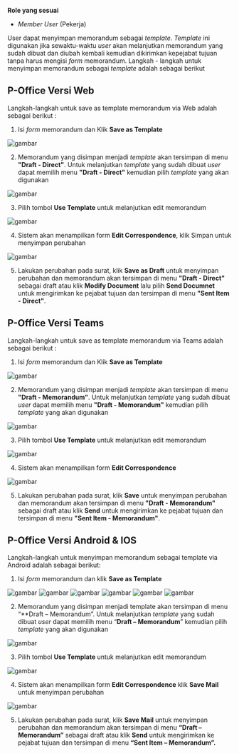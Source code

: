 **Role yang sesuai**

- *Member User* (Pekerja)

User dapat menyimpan memorandum sebagai *template*. *Template* ini digunakan jika sewaktu-waktu *user* akan melanjutkan memorandum yang sudah dibuat dan diubah kembali kemudian dikirimkan kepejabat tujuan tanpa harus mengisi *form* memorandum. Langkah - langkah untuk menyimpan memorandum sebagai *template* adalah sebagai berikut

## **P-Office Versi Web**

Langkah-langkah untuk save as template memorandum via Web adalah sebagai berikut :

1. Isi *form* memorandum dan Klik **Save as Template**

![gambar](Memorandum/MM_Web/02MM-14.png)

2. Memorandum yang disimpan menjadi *template* akan tersimpan di menu **"Draft - Direct"**. Untuk melanjutkan *template* yang sudah dibuat *user* dapat memilih menu **"Draft - Direct"** kemudian pilih *template* yang akan digunakan

![gambar](Memorandum/MM_Web/02MM-15.png)

3. Pilih tombol **Use Template** untuk melanjutkan edit memorandum

![gambar](Memorandum/MM_Web/02MM-16.png)

4. Sistem akan menampilkan form **Edit Correspondence**, klik Simpan untuk menyimpan perubahan

![gambar](Memorandum/MM_Web/02MM-17.png)

5. Lakukan perubahan pada surat, klik **Save as Draft** untuk menyimpan perubahan dan memorandum akan tersimpan di menu **"Draft - Direct"** sebagai draft atau klik **Modify Document** lalu pilih **Send Documnet** untuk mengirimkan ke pejabat tujuan dan tersimpan di menu **"Sent Item - Direct"**.

## **P-Office Versi Teams**

Langkah-langkah untuk save as template memorandum via Teams adalah sebagai berikut :

1. Isi *form* memorandum dan Klik **Save as Template**

![gambar](Memorandum/MM_Teams/MM14.png)

2. Memorandum yang disimpan menjadi *template* akan tersimpan di menu **"Draft - Memorandum"**. Untuk melanjutkan *template* yang sudah dibuat *user* dapat memilih menu **"Draft - Memorandum"** kemudian pilih *template* yang akan digunakan

![gambar](Memorandum/MM_Teams/MM15.png)

3. Pilih tombol **Use Template** untuk melanjutkan edit memorandum

![gambar](Memorandum/MM_Teams/MM16.png)

4. Sistem akan menampilkan form **Edit Correspondence**

![gambar](Memorandum/MM_Teams/MM17.png)

5. Lakukan perubahan pada surat, klik **Save** untuk menyimpan perubahan dan memorandum akan tersimpan di menu **"Draft - Memorandum"** sebagai draft atau klik **Send** untuk mengirimkan ke pejabat tujuan dan tersimpan di menu **"Sent Item - Memorandum"**.

## **P-Office Versi Android & IOS**

Langkah-langkah untuk menyimpan memorandum sebagai template via Android adalah sebagai berikut:

1. Isi _form_ memorandum dan klik **Save as Template**

![gambar](Memorandum/MM_Android/Tempmemo/02MM-31.png) 
![gambar](Memorandum/MM_Android/Tempmemo/02MM-32.png) 
![gambar](Memorandum/MM_Android/Tempmemo/02MM-33.png) 
![gambar](Memorandum/MM_Android/Tempmemo/02MM-34.png)
![gambar](Memorandum/MM_Android/Tempmemo/02MM-35.png)
![gambar](Memorandum/MM_Android/Tempmemo/02MM-36.png)

2. Memorandum yang disimpan menjadi template akan tersimpan di menu “**Draft – Memorandum”. Untuk melanjutkan _template_ yang sudah dibuat _user_ dapat memilih menu “**Draft – Memorandum**” kemudian pilih _template_ yang akan digunakan

![gambar](Memorandum/MM_Android/Tempmemo/02MM-37.png) 

3. Pilih tombol **Use Template** untuk melanjutkan edit memorandum

![gambar](Memorandum/MM_Android/Tempmemo/02MM-38.png)

4. Sistem akan menampilkan form **Edit Correspondence** klik **Save Mail** untuk menyimpan perubahan

![gambar](Memorandum/MM_Android/Tempmemo/02MM-39.png)

5. Lakukan perubahan pada surat, klik **Save Mail** untuk menyimpan perubahan dan memorandum akan tersimpan di menu **“Draft – Memorandum”** sebagai draft atau klik **Send** untuk mengirimkan ke pejabat tujuan dan tersimpan di menu **“Sent Item – Memorandum”.**